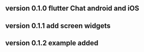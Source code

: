 ## version 0.1.0 flutter Chat  android and iOS 
## version 0.1.1 add screen widgets  
## version 0.1.2 example added  